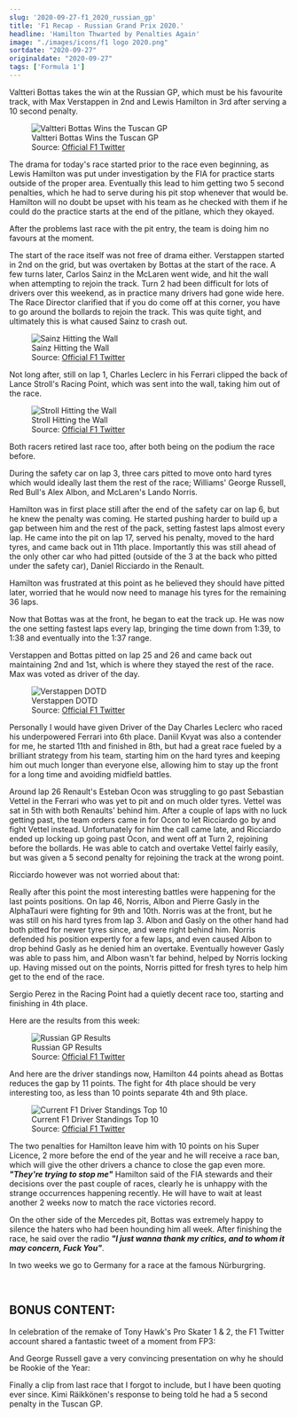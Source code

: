 ```yaml
---
slug: '2020-09-27-f1_2020_russian_gp'
title: 'F1 Recap - Russian Grand Prix 2020.'
headline: 'Hamilton Thwarted by Penalties Again'
image: "./images/icons/f1 logo 2020.png"
sortdate: "2020-09-27"
originaldate: "2020-09-27"
tags: ['Formula 1']
---
```


Valtteri Bottas takes the win at the Russian GP, which must be his favourite track, with Max Verstappen in 2nd and Lewis Hamilton in 3rd after serving a 10 second penalty.

<div id="imageDiv">
    <figure>
        <img src="https://joshlearningtocode.files.wordpress.com/2020/09/f1-2020-russian-gp-bottas-wins.jpg" alt="Valtteri Bottas Wins the Tuscan GP">
        <figcaption>Valtteri Bottas Wins the Tuscan GP</figcaption>
        <figcaption>Source: <a href="https://twitter.com/F1" target="_blank">Official F1 Twitter</a></figcaption>
    </figure>
</div>

The drama for today's race started prior to the race even beginning, as Lewis Hamilton was put under investigation by the FIA for practice starts outside of the proper area. Eventually this lead to him getting two 5 second penalties, which he had to serve during his pit stop whenever that would be. Hamilton will no doubt be upset with his team as he checked with them if he could do the practice starts at the end of the pitlane, which they okayed.

<div id="imageDiv">
    <p class="tweetToEmbed" style="display: none;">1310208579283152897</p>
</div>

After the problems last race with the pit entry, the team is doing him no favours at the moment.

The start of the race itself was not free of drama either. Verstappen started in 2nd on the grid, but was overtaken by Bottas at the start of the race. A few turns later, Carlos Sainz in the McLaren went wide, and hit the wall when attempting to rejoin the track. Turn 2 had been difficult for lots of drivers over this weekend, as in practice many drivers had gone wide here. The Race Director clarified that if you do come off at this corner, you have to go around the bollards to rejoin the track. This was quite tight, and ultimately this is what caused Sainz to crash out.

<div id="imageDiv">
    <figure>
        <img src="https://joshlearningtocode.files.wordpress.com/2020/09/f1-2020-russian-gp-sainz-crash.jpg" alt="Sainz Hitting the Wall">
        <figcaption>Sainz Hitting the Wall</figcaption>
        <figcaption>Source: <a href="https://twitter.com/F1" target="_blank">Official F1 Twitter</a></figcaption>
    </figure>
</div>

Not long after, still on lap 1, Charles Leclerc in his Ferrari clipped the back of Lance Stroll's Racing Point, which was sent into the wall, taking him out of the race.

<div id="imageDiv">
    <figure>
        <img src="https://joshlearningtocode.files.wordpress.com/2020/09/f1-2020-russian-gp-stroll-crash.jpg" alt="Stroll Hitting the Wall">
        <figcaption>Stroll Hitting the Wall</figcaption>
        <figcaption>Source: <a href="https://twitter.com/F1" target="_blank">Official F1 Twitter</a></figcaption>
    </figure>
</div>

Both racers retired last race too, after both being on the podium the race before.

During the safety car on lap 3, three cars pitted to move onto hard tyres which would ideally last them the rest of the race; Williams' George Russell, Red Bull's Alex Albon, and McLaren's Lando Norris.

Hamilton was in first place still after the end of the safety car on lap 6, but he knew the penalty was coming. He started pushing harder to build up a gap between him and the rest of the pack, setting fastest laps almost every lap. He came into the pit on lap 17, served his penalty, moved to the hard tyres, and came back out in 11th place. Importantly this was still ahead of the only other car who had pitted (outside of the 3 at the back who pitted under the safety car), Daniel Ricciardo in the Renault.

Hamilton was frustrated at this point as he believed they should have pitted later, worried that he would now need to manage his tyres for the remaining 36 laps.

Now that Bottas was at the front, he began to eat the track up. He was now the one setting fastest laps every lap, bringing the time down from 1:39, to 1:38 and eventually into the 1:37 range.

Verstappen and Bottas pitted on lap 25 and 26 and came back out maintaining 2nd and 1st, which is where they stayed the rest of the race. Max was voted as driver of the day. 

<div id="imageDiv">
    <figure>
        <img src="https://joshlearningtocode.files.wordpress.com/2020/09/f1-2020-russian-gp-vertsappen-dotd.jpg" alt="Verstappen DOTD">
        <figcaption>Verstappen DOTD</figcaption>
        <figcaption>Source: <a href="https://twitter.com/F1" target="_blank">Official F1 Twitter</a></figcaption>
    </figure>
</div>

Personally I would have given Driver of the Day Charles Leclerc who raced his underpowered Ferrari into 6th place. Daniil Kvyat was also a contender for me, he started 11th and finished in 8th, but had a great race fueled by a brilliant strategy from his team, starting him on the hard tyres and keeping him out much longer than everyone else, allowing him to stay up the front for a long time and avoiding midfield battles.

Around lap 26 Renault's Esteban Ocon was struggling to go past Sebastian Vettel in the Ferrari who was yet to pit and on much older tyres. Vettel was sat in 5th with both Renaults' behind him. After a couple of laps with no luck getting past, the team orders came in for Ocon to let Ricciardo go by and fight Vettel instead. Unfortunately for him the call came late, and Ricciardo ended up locking up going past Ocon, and went off at Turn 2, rejoining before the bollards. He was able to catch and overtake Vettel fairly easily, but was given a 5 second penalty for rejoining the track at the wrong point.

Ricciardo however was not worried about that:

<div id="imageDiv">
    <p class="tweetToEmbed" style="display: none;">1310191966962016256</p>
</div>

Really after this point the most interesting battles were happening for the last points positions. On lap 46, Norris, Albon and Pierre Gasly in the AlphaTauri were fighting for 9th and 10th. Norris was at the front, but he was still on his hard tyres from lap 3. Albon and Gasly on the other hand had both pitted for newer tyres since, and were right behind him. Norris defended his position expertly for a few laps, and even caused Albon to drop behind Gasly as he denied him an overtake. Eventually however Gasly was able to pass him, and Albon wasn't far behind, helped by Norris locking up. Having missed out on the points, Norris pitted for fresh tyres to help him get to the end of the race.

Sergio Perez in the Racing Point had a quietly decent race too, starting and finishing in 4th place.

Here are the results from this week:

<div id="imageDiv">
    <figure>
        <img src="https://joshlearningtocode.files.wordpress.com/2020/09/f1-2020-russian-gp-race-result.jpg" alt="Russian GP Results">
        <figcaption>Russian GP Results</figcaption>
        <figcaption>Source: <a href="https://twitter.com/F1" target="_blank">Official F1 Twitter</a></figcaption>
    </figure>
</div>

And here are the driver standings now, Hamilton 44 points ahead as Bottas reduces the gap by 11 points. The fight for 4th place should be very interesting too, as less than 10 points separate 4th and 9th place.

<div id="imageDiv">
    <figure>
        <img src="https://joshlearningtocode.files.wordpress.com/2020/09/f1-2020-russian-gp-standings.jpg" alt="Current F1 Driver Standings Top 10">
        <figcaption>Current F1 Driver Standings Top 10</figcaption>
        <figcaption>Source: <a href="https://twitter.com/F1" target="_blank">Official F1 Twitter</a></figcaption>
    </figure>
</div>

The two penalties for Hamilton leave him with 10 points on his Super Licence, 2 more before the end of the year and he will receive a race ban, which will give the other drivers a chance to close the gap even more. ***"They're trying to stop me"*** Hamilton said of the FIA stewards and their decisions over the past couple of races, clearly he is unhappy with the strange occurrences happening recently. He will have to wait at least another 2 weeks now to match the race victories record.

On the other side of the Mercedes pit, Bottas was extremely happy to silence the haters who had been hounding him all week. After finishing the race, he said over the radio ***"I just wanna thank my critics, and to whom it may concern, Fuck You"***.

In two weeks we go to Germany for a race at the famous Nürburgring.

<br >


## BONUS CONTENT:

In celebration of the remake of Tony Hawk's Pro Skater 1 & 2, the F1 Twitter account shared a fantastic tweet of a moment from FP3:

<div id="imageDiv">
    <p class="tweetToEmbed" style="display: none;">1309814770619613185</p>
</div>

And George Russell gave a very convincing presentation on why he should be Rookie of the Year:

<div id="imageDiv">
    <p class="tweetToEmbed" style="display: none;">1309597543743905792</p>
</div>

Finally a clip from last race that I forgot to include, but I have been quoting ever since. Kimi Räikkönen's response to being told he had a 5 second penalty in the Tuscan GP.

<div id="imageDiv">
    <p class="tweetToEmbed" style="display: none;">1305248889402986496</p>
</div>